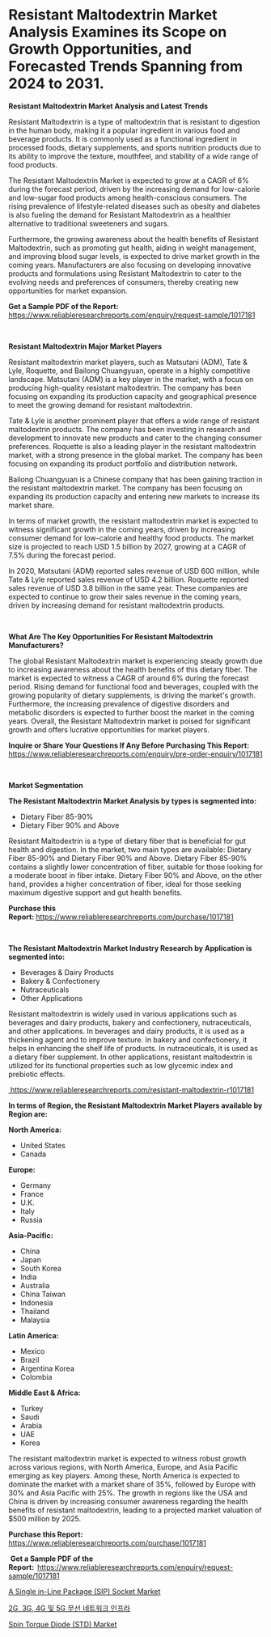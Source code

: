 <p><h1>Resistant Maltodextrin Market Analysis Examines its Scope on Growth Opportunities, and Forecasted Trends Spanning from 2024 to 2031.</h1></p><p><strong>Resistant Maltodextrin Market Analysis and Latest Trends</strong></p>
<p><p>Resistant Maltodextrin is a type of maltodextrin that is resistant to digestion in the human body, making it a popular ingredient in various food and beverage products. It is commonly used as a functional ingredient in processed foods, dietary supplements, and sports nutrition products due to its ability to improve the texture, mouthfeel, and stability of a wide range of food products.</p><p>The Resistant Maltodextrin Market is expected to grow at a CAGR of 6% during the forecast period, driven by the increasing demand for low-calorie and low-sugar food products among health-conscious consumers. The rising prevalence of lifestyle-related diseases such as obesity and diabetes is also fueling the demand for Resistant Maltodextrin as a healthier alternative to traditional sweeteners and sugars.</p><p>Furthermore, the growing awareness about the health benefits of Resistant Maltodextrin, such as promoting gut health, aiding in weight management, and improving blood sugar levels, is expected to drive market growth in the coming years. Manufacturers are also focusing on developing innovative products and formulations using Resistant Maltodextrin to cater to the evolving needs and preferences of consumers, thereby creating new opportunities for market expansion.</p></p>
<p><strong>Get a Sample PDF of the Report:&nbsp;</strong> <a href="https://www.reliableresearchreports.com/enquiry/request-sample/1017181">https://www.reliableresearchreports.com/enquiry/request-sample/1017181</a></p>
<p>&nbsp;</p>
<p><strong>Resistant Maltodextrin Major Market Players</strong></p>
<p><p>Resistant maltodextrin market players, such as Matsutani (ADM), Tate & Lyle, Roquette, and Bailong Chuangyuan, operate in a highly competitive landscape. Matsutani (ADM) is a key player in the market, with a focus on producing high-quality resistant maltodextrin. The company has been focusing on expanding its production capacity and geographical presence to meet the growing demand for resistant maltodextrin.</p><p>Tate & Lyle is another prominent player that offers a wide range of resistant maltodextrin products. The company has been investing in research and development to innovate new products and cater to the changing consumer preferences. Roquette is also a leading player in the resistant maltodextrin market, with a strong presence in the global market. The company has been focusing on expanding its product portfolio and distribution network.</p><p>Bailong Chuangyuan is a Chinese company that has been gaining traction in the resistant maltodextrin market. The company has been focusing on expanding its production capacity and entering new markets to increase its market share.</p><p>In terms of market growth, the resistant maltodextrin market is expected to witness significant growth in the coming years, driven by increasing consumer demand for low-calorie and healthy food products. The market size is projected to reach USD 1.5 billion by 2027, growing at a CAGR of 7.5% during the forecast period.</p><p>In 2020, Matsutani (ADM) reported sales revenue of USD 600 million, while Tate & Lyle reported sales revenue of USD 4.2 billion. Roquette reported sales revenue of USD 3.8 billion in the same year. These companies are expected to continue to grow their sales revenue in the coming years, driven by increasing demand for resistant maltodextrin products.</p></p>
<p>&nbsp;</p>
<p><strong>What Are The Key Opportunities For Resistant Maltodextrin Manufacturers?</strong></p>
<p><p>The global Resistant Maltodextrin market is experiencing steady growth due to increasing awareness about the health benefits of this dietary fiber. The market is expected to witness a CAGR of around 6% during the forecast period. Rising demand for functional food and beverages, coupled with the growing popularity of dietary supplements, is driving the market's growth. Furthermore, the increasing prevalence of digestive disorders and metabolic disorders is expected to further boost the market in the coming years. Overall, the Resistant Maltodextrin market is poised for significant growth and offers lucrative opportunities for market players.</p></p>
<p><strong>Inquire or Share Your Questions If Any Before Purchasing This Report:</strong> <a href="https://www.reliableresearchreports.com/enquiry/pre-order-enquiry/1017181">https://www.reliableresearchreports.com/enquiry/pre-order-enquiry/1017181</a></p>
<p>&nbsp;</p>
<p><strong>Market Segmentation</strong></p>
<p><strong>The Resistant Maltodextrin Market Analysis by types is segmented into:</strong></p>
<p><ul><li>Dietary Fiber 85-90%</li><li>Dietary Fiber 90% and Above</li></ul></p>
<p><p>Resistant Maltodextrin is a type of dietary fiber that is beneficial for gut health and digestion. In the market, two main types are available: Dietary Fiber 85-90% and Dietary Fiber 90% and Above. Dietary Fiber 85-90% contains a slightly lower concentration of fiber, suitable for those looking for a moderate boost in fiber intake. Dietary Fiber 90% and Above, on the other hand, provides a higher concentration of fiber, ideal for those seeking maximum digestive support and gut health benefits.</p></p>
<p><strong>Purchase this Report:&nbsp;</strong><a href="https://www.reliableresearchreports.com/purchase/1017181">https://www.reliableresearchreports.com/purchase/1017181</a></p>
<p>&nbsp;</p>
<p><strong>The Resistant Maltodextrin Market Industry Research by Application is segmented into:</strong></p>
<p><ul><li>Beverages & Dairy Products</li><li>Bakery & Confectionery</li><li>Nutraceuticals</li><li>Other Applications</li></ul></p>
<p><p>Resistant maltodextrin is widely used in various applications such as beverages and dairy products, bakery and confectionery, nutraceuticals, and other applications. In beverages and dairy products, it is used as a thickening agent and to improve texture. In bakery and confectionery, it helps in enhancing the shelf life of products. In nutraceuticals, it is used as a dietary fiber supplement. In other applications, resistant maltodextrin is utilized for its functional properties such as low glycemic index and prebiotic effects.</p></p>
<p><a href="https://www.reliableresearchreports.com/resistant-maltodextrin-r1017181">&nbsp;https://www.reliableresearchreports.com/resistant-maltodextrin-r1017181</a></p>
<p><strong>In terms of Region, the Resistant Maltodextrin Market Players available by Region are:</strong></p>
<p>
    <p> <strong> North America: </strong>
        <ul>
            <li>United States</li>
            <li>Canada</li>
        </ul>
        </p> 
    <p> <strong> Europe: </strong>
        <ul>
            <li>Germany</li>
            <li>France</li>
            <li>U.K.</li>
            <li>Italy</li>
            <li>Russia</li>
        </ul>
        </p> 
    <p> <strong> Asia-Pacific: </strong>
        <ul>
            <li>China</li>
            <li>Japan</li>
            <li>South Korea</li>
            <li>India</li>
            <li>Australia</li>
            <li>China Taiwan</li>
            <li>Indonesia</li>
            <li>Thailand</li>
            <li>Malaysia</li>
        </ul>
        </p> 
    <p> <strong> Latin America: </strong>
        <ul>
            <li>Mexico</li>
            <li>Brazil</li>
            <li>Argentina Korea</li>
            <li>Colombia</li>
        </ul>
        </p> 
    <p> <strong> Middle East & Africa: </strong>
        <ul>
            <li>Turkey</li>
            <li>Saudi</li>
            <li>Arabia</li>
            <li>UAE</li>
            <li>Korea</li>
        </ul>
    </p>
    </p>
<p><p>The resistant maltodextrin market is expected to witness robust growth across various regions, with North America, Europe, and Asia Pacific emerging as key players. Among these, North America is expected to dominate the market with a market share of 35%, followed by Europe with 30% and Asia Pacific with 25%. The growth in regions like the USA and China is driven by increasing consumer awareness regarding the health benefits of resistant maltodextrin, leading to a projected market valuation of $500 million by 2025.</p></p>
<p><strong>Purchase this Report: </strong><a href="https://www.reliableresearchreports.com/purchase/1017181">https://www.reliableresearchreports.com/purchase/1017181</a></p>
<p>&nbsp;<strong>Get a Sample PDF of the Report:&nbsp;&nbsp;</strong><a href="https://www.reliableresearchreports.com/enquiry/request-sample/1017181">https://www.reliableresearchreports.com/enquiry/request-sample/1017181</a></p>
<p><strong></strong></p>
<p><p><a href="https://github.com/jnzzvtbl92/Market-Research-Report-List-1/blob/main/a-single-in-line-package-sip-socket-market.md">A Single in-Line Package (SIP) Socket Market</a></p><p><a href="https://github.com/fatmarawatan39/Market-Research-Report-List-1/blob/main/8301233160685.md">2G, 3G, 4G 및 5G 무선 네트워크 인프라</a></p><p><a href="https://github.com/jhonangga41/Market-Research-Report-List-1/blob/main/spin-torque-diode-std-market.md">Spin Torque Diode (STD) Market</a></p></p>